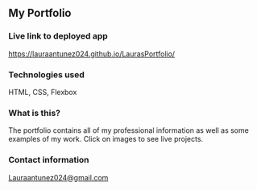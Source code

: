 ## My Portfolio



### Live link to deployed app

https://lauraantunez024.github.io/LaurasPortfolio/

### Technologies used

HTML, CSS, Flexbox


### What is this?
The portfolio contains all of my professional information as well as some examples of my work. Click on images to see live projects.



### Contact information

Lauraantunez024@gmail.com


